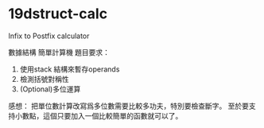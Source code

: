 # 19dstruct-calc
Infix to Postfix calculator

數據結構 簡單計算機
題目要求：
1. 使用stack 結構來暫存operands
2. 檢測括號對稱性
3. (Optional)多位運算

感想：
把單位數計算改寫爲多位數需要比較多功夫，特別要檢查斷字。
至於要支持小數點，這個只要加入一個比較簡單的函數就可以了。
